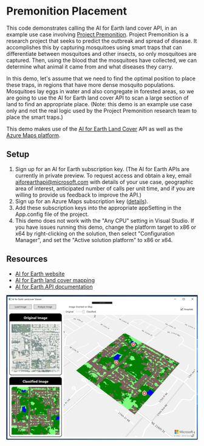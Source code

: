 # Premonition Placement

This code demonstrates calling the AI for Earth land cover API, in an example use case involving [Project Premonition](https://www.microsoft.com/en-us/research/project/project-premonition/).  Project Premonition is a research project that seeks to predict the outbreak and spread of disease.  It accomplishes this by capturing mosquitoes using smart traps that can differentiate between mosquitoes and other insects, so only mosquitoes are captured.  Then, using the blood that the mosquitoes have collected, we can determine what animal it came from and what diseases they carry.  

In this demo, let's assume that we need to find the optimal position to place these traps, in regions that have more dense mosquito populations.  Mosquitoes lay eggs in water and also congregate in forested areas, so we are going to use the AI for Earth land cover API to scan a large section of land to find an appropriate place.  (Note: this demo is an example use case only and not the real logic used by the Project Premonition research team to place the smart traps.)

This demo makes use of the [AI for Earth Land Cover](https://www.microsoft.com/en-us/aiforearth/land-cover-mapping.aspx) API as well as the [Azure Maps platform](https://aka.ms/AzureMaps). 

## Setup

1. Sign up for an AI for Earth subscription key.  (The AI for Earth APIs are currently in private preview.  To request access and obtain a key, email aiforearthapi@microsoft.com with details of your use case, geographic area of interest, anticipated number of calls per unit time, and if you are willing to provide us feedback to improve the API.)  
2. Sign up for an Azure Maps subscription key ([details](https://docs.microsoft.com/en-us/azure/location-based-services/how-to-manage-account-keys)).
3. Add these subscription keys into the appropriate appSetting in the App.config file of the project. 
4. This demo does not work with the "Any CPU" setting in Visual Studio. If you have issues running this demo, change the platform target to x86 or x64 by right-clicking on the solution, then select "Configuration Manager", and set the "Active solution platform" to x86 or x64.

## Resources
+ [AI for Earth website](http://aka.ms/aiforearth)
+ [AI for Earth land cover mapping](https://www.microsoft.com/en-us/aiforearth/land-cover-mapping.aspx)
+ [AI for Earth API documentation](http://aka.ms/aieapisdoc)


![AI for Earth Landcover Map](AiForEarthLandcoverMap.png)
